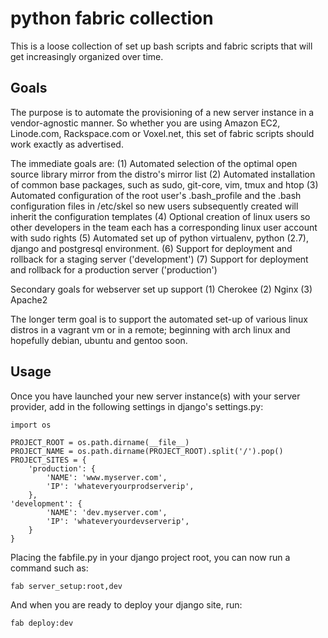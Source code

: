 python fabric collection
==========================

This is a loose collection of set up bash scripts and fabric scripts that will get increasingly organized over time.

## Goals

The purpose is to automate the provisioning of a new server instance in a vendor-agnostic manner. So whether you are using Amazon EC2, Linode.com, Rackspace.com or Voxel.net, this set of fabric scripts should work exactly as advertised.

The immediate goals are: 
(1) Automated selection of the optimal open source library mirror from the distro's mirror list	
(2) Automated installation of common base packages, such as sudo, git-core, vim, tmux and htop
(3) Automated configuration of the root user's .bash_profile and the .bash configuration files in /etc/skel so new users subsequently created will inherit the configuration templates
(4) Optional creation of linux users so other developers in the team each has a corresponding linux user account with sudo rights
(5) Automated set up of python virtualenv, python (2.7), django and postgresql environment. 
(6) Support for deployment and rollback for a staging server ('development')
(7) Support for deployment and rollback for a production server ('production')

Secondary goals for webserver set up support
(1) Cherokee
(2) Nginx
(3) Apache2

The longer term goal is to support the automated set-up of various linux distros in a vagrant vm or in a remote; beginning with arch linux and hopefully debian, ubuntu and gentoo soon.

## Usage

Once you have launched your new server instance(s) with your server provider, add in the following settings in django's settings.py:

	import os

	PROJECT_ROOT = os.path.dirname(__file__)
	PROJECT_NAME = os.path.dirname(PROJECT_ROOT).split('/').pop()
	PROJECT_SITES = {
    	'production': {
        	'NAME': 'www.myserver.com',
        	'IP': 'whateveryourprodserverip',
    	},
    'development': {
        	'NAME': 'dev.myserver.com',
        	'IP': 'whateveryourdevserverip',
    	}
	}

Placing the fabfile.py in your django project root, you can now run a command such as:

	fab server_setup:root,dev

And when you are ready to deploy your django site, run:

    fab deploy:dev
